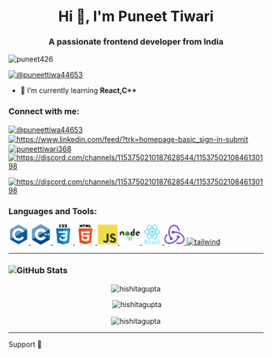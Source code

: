 
<h1 align="center">Hi 👋, I'm Puneet Tiwari</h1>
<h3 align="center">A passionate frontend developer from India</h3>
<img align ="Right" src="git.gif" alt="">
<p align="left"> <img src="https://komarev.com/ghpvc/?username=puneet426&label=Profile%20views&color=0e75b6&style=flat" alt="puneet426" /> </p>

<p align="left"> <a href="https://twitter.com/@puneettiwa44653" target="blank"><img src="https://img.shields.io/twitter/follow/@puneettiwa44653?logo=twitter&style=for-the-badge" alt="@puneettiwa44653" /></a> </p>

- 🌱 I’m currently learning **React,C++**

<h3 align="left">Connect with me:</h3>
<p align="left">
<a href="https://x.com/Puneet626" target="blank"><img align="center" src="https://raw.githubusercontent.com/rahuldkjain/github-profile-readme-generator/master/src/images/icons/Social/twitter.svg" alt="@puneettiwa44653" height="30" width="40" /></a>
<a href="https://www.linkedin.com/feed/?trk=homepage-basic_sign-in-submit" target="blank"><img align="center" src="https://raw.githubusercontent.com/rahuldkjain/github-profile-readme-generator/master/src/images/icons/Social/linked-in-alt.svg" alt="https://www.linkedin.com/feed/?trk=homepage-basic_sign-in-submit" height="30" width="40" /></a>
<a href="https://instagram.com/puneettiwari368" target="blank"><img align="center" src="https://raw.githubusercontent.com/rahuldkjain/github-profile-readme-generator/master/src/images/icons/Social/instagram.svg" alt="puneettiwari368" height="30" width="40" /></a>
<a href="https://discord.com/channels/1153750210187628544/1153750210846130198" target="blank"><img align="center" src="https://raw.githubusercontent.com/rahuldkjain/github-profile-readme-generator/master/src/images/icons/Social/discord.svg" alt="https://discord.com/channels/1153750210187628544/1153750210846130198" height="30" width="40" /></a>
</p>
<a href="https://leetcode.com/u/puneet426/" target="blank"><img align="center" src="https://cdn.iconscout.com/icon/free/png-256/free-leetcode-3628885-3030025.png" alt="https://discord.com/channels/1153750210187628544/1153750210846130198" height="30" width="40" /></a>
</p>

<h3 align="left">Languages and Tools:</h3>
<p align="left"> <a href="https://www.cprogramming.com/" target="_blank" rel="noreferrer"> <img src="https://raw.githubusercontent.com/devicons/devicon/master/icons/c/c-original.svg" alt="c" width="40" height="40"/> </a> <a href="https://www.w3schools.com/cpp/" target="_blank" rel="noreferrer"> <img src="https://raw.githubusercontent.com/devicons/devicon/master/icons/cplusplus/cplusplus-original.svg" alt="cplusplus" width="40" height="40"/> </a> <a href="https://www.w3schools.com/css/" target="_blank" rel="noreferrer"> <img src="https://raw.githubusercontent.com/devicons/devicon/master/icons/css3/css3-original-wordmark.svg" alt="css3" width="40" height="40"/> </a> <a href="https://www.w3.org/html/" target="_blank" rel="noreferrer"> <img src="https://raw.githubusercontent.com/devicons/devicon/master/icons/html5/html5-original-wordmark.svg" alt="html5" width="40" height="40"/> </a> <a href="https://developer.mozilla.org/en-US/docs/Web/JavaScript" target="_blank" rel="noreferrer"> <img src="https://raw.githubusercontent.com/devicons/devicon/master/icons/javascript/javascript-original.svg" alt="javascript" width="40" height="40"/> </a> <a href="https://nodejs.org" target="_blank" rel="noreferrer"> <img src="https://raw.githubusercontent.com/devicons/devicon/master/icons/nodejs/nodejs-original-wordmark.svg" alt="nodejs" width="40" height="40"/> </a> <a href="https://reactjs.org/" target="_blank" rel="noreferrer"> <img src="https://raw.githubusercontent.com/devicons/devicon/master/icons/react/react-original-wordmark.svg" alt="react" width="40" height="40"/> </a> <a href="https://redux.js.org" target="_blank" rel="noreferrer"> <img src="https://raw.githubusercontent.com/devicons/devicon/master/icons/redux/redux-original.svg" alt="redux" width="40" height="40"/> </a> <a href="https://tailwindcss.com/" target="_blank" rel="noreferrer"> <img src="https://www.vectorlogo.zone/logos/tailwindcss/tailwindcss-icon.svg" alt="tailwind" width="40" height="40"/> </a> </p>

<hr>
<h3 align="left"><img src = "https://github-production-user-asset-6210df.s3.amazonaws.com/73993775/283932715-9307f2e9-03b3-4b2f-afc4-17f425b4a8ab.gif" width = "30px">GitHub Stats</h3>
<p align="center"><img align="center" src="https://github-readme-stats.vercel.app/api/top-langs?username=puneet426&show_icons=true&theme=highcontrast&locale=en&layout=compact" alt="hishitagupta" /></p>

<p align="center">&nbsp;<img src="https://github-readme-stats.vercel.app/api?username=puneet426&show_icons=true&theme=highcontrast&locale=en" alt="hishitagupta" /></p>

<p align="center"><img align="center" src="https://github-readme-streak-stats.herokuapp.com/?user=puneet426&theme=highcontrast" alt="hishitagupta" /></p>
<hr>

Support 🙏
